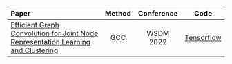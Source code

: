 |    Paper    |  Method |  Conference |  Code |
|  :---------  | :------:  | :------: | :------: |
| [Efficient Graph Convolution for Joint Node Representation Learning and Clustering](https://dl.acm.org/doi/10.1145/3488560.3498533) | GCC | WSDM 2022 | [Tensorflow](https://github.com/chakib401/graph_convolutional_clustering) |
